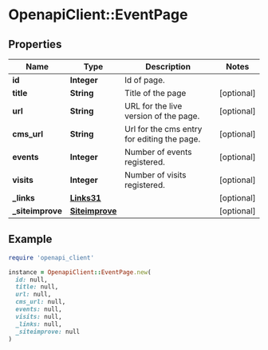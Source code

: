 # OpenapiClient::EventPage

## Properties

| Name | Type | Description | Notes |
| ---- | ---- | ----------- | ----- |
| **id** | **Integer** | Id of page. |  |
| **title** | **String** | Title of the page | [optional] |
| **url** | **String** | URL for the live version of the page. | [optional] |
| **cms_url** | **String** | Url for the cms entry for editing the page. | [optional] |
| **events** | **Integer** | Number of events registered. | [optional] |
| **visits** | **Integer** | Number of visits registered. | [optional] |
| **_links** | [**Links31**](Links31.md) |  | [optional] |
| **_siteimprove** | [**Siteimprove**](Siteimprove.md) |  | [optional] |

## Example

```ruby
require 'openapi_client'

instance = OpenapiClient::EventPage.new(
  id: null,
  title: null,
  url: null,
  cms_url: null,
  events: null,
  visits: null,
  _links: null,
  _siteimprove: null
)
```

